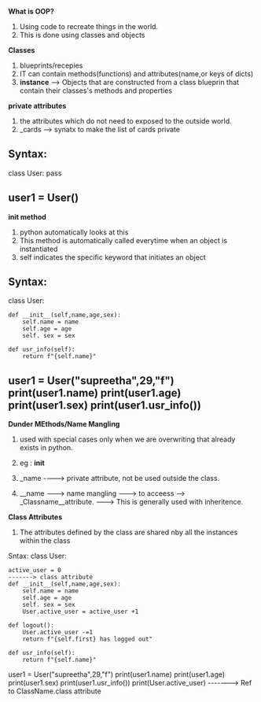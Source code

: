 **What is OOP?**
1. Using code to recreate things in the world.
2. This is done using classes and objects


**Classes**
1. blueprints/recepies
2. IT can contain methods(functions) and attributes(name,or keys of dicts)
3. **instance** --> Objects that are constructed from a class blueprin that contain their classes's methods and properties

**private attributes**
1. the attributes which do not need to exposed to the outside world.
2. _cards --> synatx to make the list of cards private

Syntax:
---------
class User:
    pass

user1 = User()
-------------

**init method**
1. python automatically looks at this
2. This method is automatically called everytime when an object is instantiated 
3. self indicates the specific keyword that initiates an object

Syntax:
---------
class User:
    
    def __init__(self,name,age,sex):
        self.name = name
        self.age = age
        self. sex = sex

    def usr_info(self):
        return f"{self.name}"


user1 = User("supreetha",29,"f")
print(user1.name)
print(user1.age)
print(user1.sex)
print(user1.usr_info())
-------------

**Dunder MEthods/Name Mangling**
1. used with special cases only when we are overwriting that already exists in python. 
2. eg : __init__

3. _name ----> private attribute, not be used outside the class. 
4. __name ---> name mangling ---> to acceess --> _Classname__attribute. ---> This is generally used with inheritence.

**Class Attributes**
1. The attributes defined by the class are shared nby all the instances within the class

Sntax:
class User:
    
    active_user = 0                                                             -------> class attribute
    def __init__(self,name,age,sex):
        self.name = name
        self.age = age
        self. sex = sex
        User.active_user = active_user +1
        
    def logout():
        User.active_user -=1
        return f"{self.first} has logged out"

    def usr_info(self):
        return f"{self.name}"


user1 = User("supreetha",29,"f")
print(user1.name)
print(user1.age)
print(user1.sex)
print(user1.usr_info())
print(User.active_user)                                            -------> Ref to ClassName.class attribute